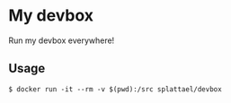 # My devbox

Run my devbox everywhere!

## Usage

    $ docker run -it --rm -v $(pwd):/src splattael/devbox
